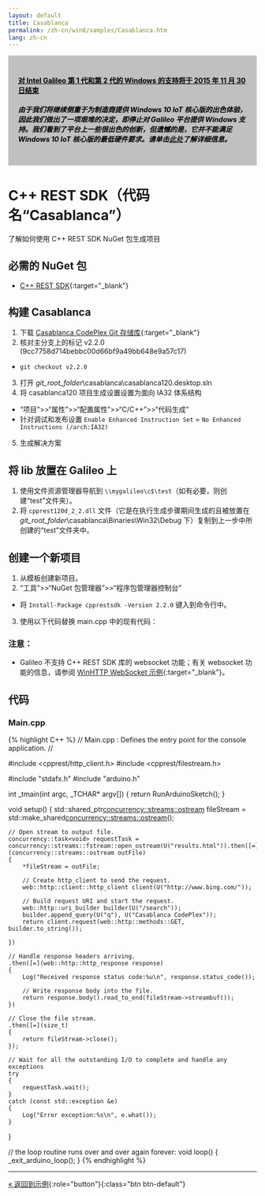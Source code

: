 ```yaml
---
layout: default
title: Casablanca
permalink: /zh-cn/win8/samples/Casablanca.htm
lang: zh-cn
---
```


<div style="background-color:Silver; color:black; padding:20px;">
	<h4><u>对 Intel Galileo 第 1 代和第 2 代的 Windows 的支持将于 2015 年 11 月 30 日结束</u></h4>
		<p><h5>由于我们将继续侧重于为制造商提供 Windows 10 IoT 核心版的出色体验，因此我们做出了一项艰难的决定，即停止对 Galileo 平台提供 Windows 支持。我们看到了平台上一些很出色的创新，但遗憾的是，它并不能满足 Windows 10 IoT 核心版的最低硬件要求。请单击<a href="http://go.microsoft.com/fwlink/?LinkId=690091" target="_blank">此处</a>了解详细信息。</h5></p>
</div>

# C++ REST SDK（代码名“Casablanca”）
了解如何使用 C++ REST SDK NuGet 包生成项目

## 必需的 NuGet 包
* [C++ REST SDK](https://www.nuget.org/packages/cpprestsdk/){:target="_blank"}

## 构建 Casablanca
1. 下载 [Casablanca CodePlex Git 存储库](http://casablanca.codeplex.com/SourceControl/latest){:target="_blank"}
2. 核对主分支上的标记 v2.2.0 \(9cc7758d714bebbc00d66bf9a49bb648e9a57c17\)
* `git checkout v2.2.0`
3. 打开 *git\_root\_folder*\\casablanca\\casablanca120.desktop.sln
4. 将 casablanca120 项目生成设置设置为面向 IA32 体系结构
* “项目”\>\>“属性”\>\>“配置属性”\>\>“C/C++”\>\>“代码生成”
* 针对调试和发布设置 `Enable Enhanced Instruction Set` = `No Enhanced Instructions (/arch:IA32)`
5. 生成解决方案

## 将 lib 放置在 Galileo 上
1. 使用文件资源管理器导航到 `\\mygalileo\c$\test`（如有必要，则创建“test”文件夹）。
2. 将 `cpprest120d_2_2.dll` 文件（它是在执行生成步骤期间生成的且被放置在 *git\_root\_folder*\\casablanca\\Binaries\\Win32\\Debug 下）复制到上一步中所创建的“test”文件夹中。

## 创建一个新项目
1. 从模板创建新项目。
2. “工具”\>\>“NuGet 包管理器”\>\>“程序包管理器控制台”
* 将 `Install-Package cpprestsdk -Version 2.2.0` 键入到命令行中。
3. 使用以下代码替换 main.cpp 中的现有代码：


### 注意：
* Galileo 不支持 C++ REST SDK 库的 websocket 功能；有关 websocket 功能的信息，请参阅 [WinHTTP WebSocket 示例](https://code.msdn.microsoft.com/windowsdesktop/WinHTTP-WebSocket-sample-50a140b5){:target="_blank"}。

## 代码

### Main.cpp

{% highlight C++ %}
// Main.cpp : Defines the entry point for the console application.
//

#include <cpprest/http_client.h>
#include <cpprest/filestream.h>

#include "stdafx.h"
#include "arduino.h"

int _tmain(int argc, _TCHAR* argv[])
{
    return RunArduinoSketch();
}

void setup()
{
    std::shared_ptr<concurrency::streams::ostream> fileStream = std::make_shared<concurrency::streams::ostream>();

    // Open stream to output file.
    concurrency::task<void> requestTask = concurrency::streams::fstream::open_ostream(U("results.html")).then([=](concurrency::streams::ostream outFile)
    {
        *fileStream = outFile;

        // Create http_client to send the request.
        web::http::client::http_client client(U("http://www.bing.com/"));

        // Build request URI and start the request.
        web::http::uri_builder builder(U("/search"));
        builder.append_query(U("q"), U("Casablanca CodePlex"));
        return client.request(web::http::methods::GET, builder.to_string());

    })

    // Handle response headers arriving.
    .then([=](web::http::http_response response)
    {
        Log("Received response status code:%u\n", response.status_code());

        // Write response body into the file.
        return response.body().read_to_end(fileStream->streambuf());
    })

    // Close the file stream.
    .then([=](size_t)
    {
        return fileStream->close();
    });

    // Wait for all the outstanding I/O to complete and handle any exceptions
    try
    {
        requestTask.wait();
    }
    catch (const std::exception &e)
    {
        Log("Error exception:%s\n", e.what());
    }
}

// the loop routine runs over and over again forever:
void loop()
{
    _exit_arduino_loop();
}
{% endhighlight %}

---

[&laquo; 返回到示例](SampleApps.htm){:role="button"}{:class="btn btn-default"}
